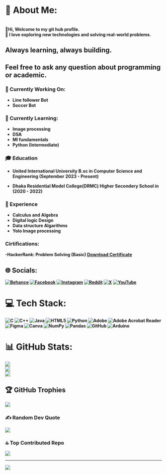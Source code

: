 # 💫 About Me:
<br> 👋<b>Hi, Welcome to my git hub profile.<b/> <br>
🚀<b> I love exploring new technologies and solving real-world problems.<b/> <br>
<h2>Always learning, always building.<h2/>
Feel free to ask any question about programming or academic.

### 🔭 Currently Working On:
- Line follower Bot
- Soccer Bot

### 🌱 Currently Learning:
- Image processing
- DSA
- Ml fundamentals
- Python (Intermediate)

### 🎓 Education
- United International University 
  B.sc in Computer Science and Engineering (September 2023 - Present)
  
- Dhaka Residential Model College(DRMC) 
  Higher Secondery School in  (2020 - 2022)

### 💼 Experience
  - Calculus and Algebra
  - Digital logic Design
  - Data structure Algarithms
  - Yolo Image processing

### Cirtifications:
-HackerRank: Problem Solving (Basic)
[Download Certificate](https://www.hackerrank.com/certificates/iframe/def654eea39f)

    
  


## 🌐 Socials:
[![Behance](https://img.shields.io/badge/Behance-1769ff?logo=behance&logoColor=white)](https://behance.net/awadhehossain) [![Facebook](https://img.shields.io/badge/Facebook-%231877F2.svg?logo=Facebook&logoColor=white)](https://facebook.com/paraffin67) [![Instagram](https://img.shields.io/badge/Instagram-%23E4405F.svg?logo=Instagram&logoColor=white)](https://instagram.com/paraffin67) [![Reddit](https://img.shields.io/badge/Reddit-%23FF4500.svg?logo=Reddit&logoColor=white)](https://reddit.com/user/Budget_Web_928) [![X](https://img.shields.io/badge/X-black.svg?logo=X&logoColor=white)](https://x.com/hossainawadhe) [![YouTube](https://img.shields.io/badge/YouTube-%23FF0000.svg?logo=YouTube&logoColor=white)](https://youtube.com/@Awadhehossain) 

# 💻 Tech Stack:
![C](https://img.shields.io/badge/c-%2300599C.svg?style=for-the-badge&logo=c&logoColor=white) ![C++](https://img.shields.io/badge/c++-%2300599C.svg?style=for-the-badge&logo=c%2B%2B&logoColor=white) ![Java](https://img.shields.io/badge/java-%23ED8B00.svg?style=for-the-badge&logo=openjdk&logoColor=white) ![HTML5](https://img.shields.io/badge/html5-%23E34F26.svg?style=for-the-badge&logo=html5&logoColor=white) ![Python](https://img.shields.io/badge/python-3670A0?style=for-the-badge&logo=python&logoColor=ffdd54) ![Adobe](https://img.shields.io/badge/adobe-%23FF0000.svg?style=for-the-badge&logo=adobe&logoColor=white) ![Adobe Acrobat Reader](https://img.shields.io/badge/Adobe%20Acrobat%20Reader-EC1C24.svg?style=for-the-badge&logo=Adobe%20Acrobat%20Reader&logoColor=white) ![Figma](https://img.shields.io/badge/figma-%23F24E1E.svg?style=for-the-badge&logo=figma&logoColor=white) ![Canva](https://img.shields.io/badge/Canva-%2300C4CC.svg?style=for-the-badge&logo=Canva&logoColor=white) ![NumPy](https://img.shields.io/badge/numpy-%23013243.svg?style=for-the-badge&logo=numpy&logoColor=white) ![Pandas](https://img.shields.io/badge/pandas-%23150458.svg?style=for-the-badge&logo=pandas&logoColor=white) ![GitHub](https://img.shields.io/badge/github-%23121011.svg?style=for-the-badge&logo=github&logoColor=white) ![Arduino](https://img.shields.io/badge/-Arduino-00979D?style=for-the-badge&logo=Arduino&logoColor=white)
# 📊 GitHub Stats:
![](https://github-readme-stats.vercel.app/api?username=awadhehossain&theme=dark&hide_border=false&include_all_commits=false&count_private=false)<br/>
![](https://github-readme-streak-stats.herokuapp.com/?user=awadhehossain&theme=dark&hide_border=false)<br/>
![](https://github-readme-stats.vercel.app/api/top-langs/?username=awadhehossain&theme=dark&hide_border=false&include_all_commits=false&count_private=false&layout=compact)

## 🏆 GitHub Trophies
![](https://github-profile-trophy.vercel.app/?username=awadhehossain&theme=radical&no-frame=false&no-bg=true&margin-w=4)

### ✍️ Random Dev Quote
![](https://quotes-github-readme.vercel.app/api?type=horizontal&theme=radical)

### 🔝 Top Contributed Repo
![](https://github-contributor-stats.vercel.app/api?username=awadhehossain&limit=5&theme=dark&combine_all_yearly_contributions=true)

---
[![](https://visitcount.itsvg.in/api?id=awadhehossain&icon=0&color=0)](https://visitcount.itsvg.in)

<!-- Proudly created with GPRM ( https://gprm.itsvg.in ) -->

